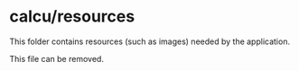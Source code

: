 # calcu/resources

This folder contains resources (such as images) needed by the application. 

This file can be removed.
